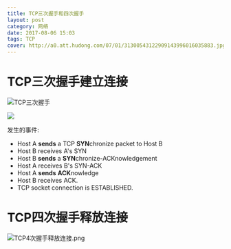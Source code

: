 ```yaml
---
title: TCP三次握手和四次握手
layout: post
category: 网络
date: 2017-08-06 15:03
tags: TCP
cover: http://a0.att.hudong.com/07/01/31300543122909143996016035883.jpg
---
```


# TCP三次握手建立连接

![TCP三次握手](http://image.youcute.cn/17-8-6/67256835.jpg)

![](http://image.youcute.cn/19-1-2/4683742.jpg)

发生的事件:

- Host A **sends** a TCP **SYN**chronize packet to Host B
- Host B receives A's SYN
- Host B **sends** a **SYN**chronize-ACKnowledgement
- Host A receives B's SYN-ACK
- Host A **sends** **ACK**nowledge
- Host B receives ACK. 
- TCP socket connection is ESTABLISHED.


# TCP四次握手释放连接

![TCP4次握手释放连接.png](https://i.loli.net/2017/08/06/5986c57719baf.png)
